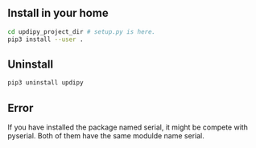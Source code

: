 ## Install in your home

```sh
cd updipy_project_dir # setup.py is here.
pip3 install --user .
```

## Uninstall

```sh
pip3 uninstall updipy
```

## Error

If you have installed the package named serial, it might be compete with pyserial. Both of them have the same modulde name serial.
